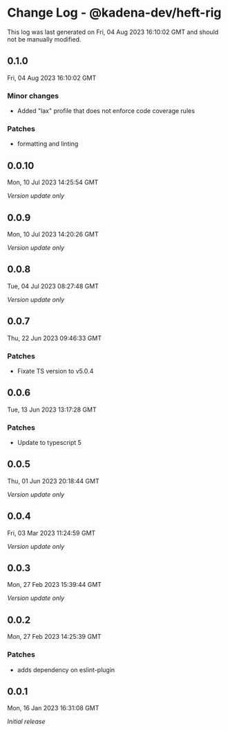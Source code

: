 # Change Log - @kadena-dev/heft-rig

This log was last generated on Fri, 04 Aug 2023 16:10:02 GMT and should not be manually modified.

## 0.1.0
Fri, 04 Aug 2023 16:10:02 GMT

### Minor changes

- Added "lax" profile that does not enforce code coverage rules

### Patches

- formatting and linting

## 0.0.10
Mon, 10 Jul 2023 14:25:54 GMT

_Version update only_

## 0.0.9
Mon, 10 Jul 2023 14:20:26 GMT

_Version update only_

## 0.0.8
Tue, 04 Jul 2023 08:27:48 GMT

_Version update only_

## 0.0.7
Thu, 22 Jun 2023 09:46:33 GMT

### Patches

- Fixate TS version to v5.0.4

## 0.0.6
Tue, 13 Jun 2023 13:17:28 GMT

### Patches

- Update to typescript 5

## 0.0.5
Thu, 01 Jun 2023 20:18:44 GMT

_Version update only_

## 0.0.4
Fri, 03 Mar 2023 11:24:59 GMT

_Version update only_

## 0.0.3
Mon, 27 Feb 2023 15:39:44 GMT

_Version update only_

## 0.0.2
Mon, 27 Feb 2023 14:25:39 GMT

### Patches

- adds dependency on eslint-plugin

## 0.0.1
Mon, 16 Jan 2023 16:31:08 GMT

_Initial release_

